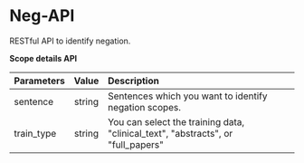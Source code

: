 Neg-API
=======

RESTful API to identify negation.

**Scope details API**


| Parameters        | Value         | Description |
| ----------------- |:-------------:| :-----|
| sentence          | string        | Sentences which you want to identify negation scopes. |
| train_type        | string        | You can select the training data, "clinical_text", "abstracts", or "full_papers"  |

